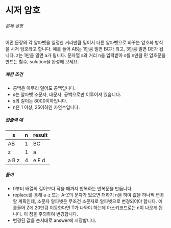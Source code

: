 # 시저 암호
###### 문제 설명

어떤 문장의 각 알파벳을 일정한 거리만큼 밀어서 다른 알파벳으로 바꾸는 암호화 방식을 시저 암호라고 합니다. 예를 들어  AB는 1만큼 밀면  BC가 되고, 3만큼 밀면  DE가 됩니다.  z는 1만큼 밀면  a가 됩니다. 문자열 s와 거리 n을 입력받아 s를 n만큼 민 암호문을 만드는 함수, solution을 완성해 보세요.

##### 제한 조건

-   공백은 아무리 밀어도 공백입니다.
-   s는 알파벳 소문자, 대문자, 공백으로만 이루어져 있습니다.
-   s의 길이는 8000이하입니다.
-   n은 1 이상, 25이하인 자연수입니다.

##### 입출력 예
|s|n|result|
|--|--|--|
|AB|1|BC|
|z|1|a|
|a B z|4|e F d|

##### 풀이
- 0부터 배열의 길이보다 작을 때까지 반복하는 반복문을 만듭니다.
- replace를 통해 a-z 또는 A-Z의 문자가 있으면 더하기 n을 하여 값을 하나씩 변경할 계획인데, 소문자 알파벳은 무조건 소문자로 알파벳으로 변경되어야 합니다. 예를들어  Z에 20만큼 이동한다면 T가 나와야 하는데 아스키코드로는 n이 나오게 됩니다. 이 점을 주의하여 변경합니다.
- 변경된 값을 순서대로 answer에 저장합니다.